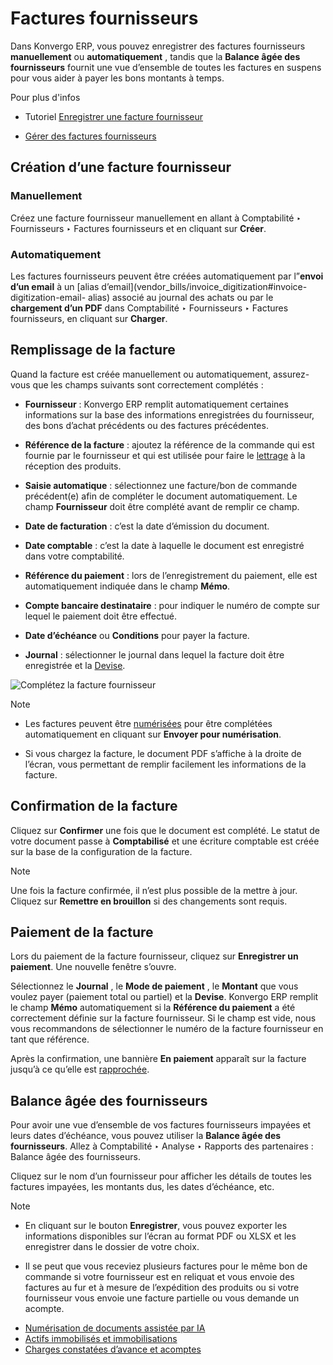 # Factures fournisseurs

Dans Konvergo ERP, vous pouvez enregistrer des factures fournisseurs **manuellement**
ou **automatiquement** , tandis que la **Balance âgée des fournisseurs**
fournit une vue d’ensemble de toutes les factures en suspens pour vous aider à
payer les bons montants à temps.

<div class="alert alert-secondary">
<p class="alert-title">
Pour plus d'infos</p><ul>
<li><p>Tutoriel <a href="https://www.odoo.com/slides/slide/registering-a-vendor-bill-1683?fullscreen=1">Enregistrer une facture fournisseur</a></p></li>
<li><p><a href="../../inventory_and_mrp/purchase/manage_deals/manage">Gérer des factures fournisseurs</a></p></li>
</ul>
</div>

## Création d’une facture fournisseur

### Manuellement

Créez une facture fournisseur manuellement en allant à Comptabilité ‣
Fournisseurs ‣ Factures fournisseurs et en cliquant sur **Créer**.

### Automatiquement

Les factures fournisseurs peuvent être créées automatiquement par l”**envoi
d’un email** à un [alias
d’email](vendor_bills/invoice_digitization#invoice-digitization-email-
alias) associé au journal des achats ou par le **chargement d’un PDF** dans
Comptabilité ‣ Fournisseurs ‣ Factures fournisseurs, en cliquant sur
**Charger**.

## Remplissage de la facture

Quand la facture est créée manuellement ou automatiquement, assurez-vous que
les champs suivants sont correctement complétés :

  * **Fournisseur** : Konvergo ERP remplit automatiquement certaines informations sur la base des informations enregistrées du fournisseur, des bons d’achat précédents ou des factures précédentes.

  * **Référence de la facture** : ajoutez la référence de la commande qui est fournie par le fournisseur et qui est utilisée pour faire le [lettrage](payments#payments-matching) à la réception des produits.

  * **Saisie automatique** : sélectionnez une facture/bon de commande précédent(e) afin de compléter le document automatiquement. Le champ **Fournisseur** doit être complété avant de remplir ce champ.

  * **Date de facturation** : c’est la date d’émission du document.

  * **Date comptable** : c’est la date à laquelle le document est enregistré dans votre comptabilité.

  * **Référence du paiement** : lors de l’enregistrement du paiement, elle est automatiquement indiquée dans le champ **Mémo**.

  * **Compte bancaire destinataire** : pour indiquer le numéro de compte sur lequel le paiement doit être effectué.

  * **Date d’échéance** ou **Conditions** pour payer la facture.

  * **Journal** : sélectionner le journal dans lequel la facture doit être enregistrée et la [Devise](get_started/multi_currency).

![Complétez la facture fournisseur](../../../_images/bill-completion.png)
<div class="alert alert-primary">
<p class="alert-title">
Note</p><ul>
<li><p>Les factures peuvent être <a href="vendor_bills/invoice_digitization">numérisées</a> pour être complétées automatiquement en cliquant sur <b>Envoyer pour numérisation</b>.</p></li>
<li><p>Si vous chargez la facture, le document PDF s’affiche à la droite de l’écran, vous permettant de remplir facilement les informations de la facture.</p></li>
</ul>
</div>

## Confirmation de la facture

Cliquez sur **Confirmer** une fois que le document est complété. Le statut de
votre document passe à **Comptabilisé** et une écriture comptable est créée
sur la base de la configuration de la facture.

<div class="alert alert-primary">
<p class="alert-title">
Note</p><p>Une fois la facture confirmée, il n’est plus possible de la mettre à jour. Cliquez sur <b>Remettre en brouillon</b> si des changements sont requis.</p>
</div>

## Paiement de la facture

Lors du paiement de la facture fournisseur, cliquez sur **Enregistrer un
paiement**. Une nouvelle fenêtre s’ouvre.

Sélectionnez le **Journal** , le **Mode de paiement** , le **Montant** que
vous voulez payer (paiement total ou partiel) et la **Devise**. Konvergo ERP remplit
le champ **Mémo** automatiquement si la **Référence du paiement** a été
correctement définie sur la facture fournisseur. Si le champ est vide, nous
vous recommandons de sélectionner le numéro de la facture fournisseur en tant
que référence.

Après la confirmation, une bannière **En paiement** apparaît sur la facture
jusqu’à ce qu’elle est [rapprochée](bank/reconciliation).

## Balance âgée des fournisseurs

Pour avoir une vue d’ensemble de vos factures fournisseurs impayées et leurs
dates d’échéance, vous pouvez utiliser la **Balance âgée des fournisseurs**.
Allez à Comptabilité ‣ Analyse ‣ Rapports des partenaires : Balance âgée des
fournisseurs.

Cliquez sur le nom d’un fournisseur pour afficher les détails de toutes les
factures impayées, les montants dus, les dates d’échéance, etc.

<div class="alert alert-primary">
<p class="alert-title">
Note</p><ul>
<li><p>En cliquant sur le bouton <b>Enregistrer</b>, vous pouvez exporter les informations disponibles sur l’écran au format PDF ou XLSX et les enregistrer dans le dossier de votre choix.</p></li>
<li><p>Il se peut que vous receviez plusieurs factures pour le même bon de commande si votre fournisseur est en reliquat et vous envoie des factures au fur et à mesure de l’expédition des produits ou si votre fournisseur vous envoie une facture partielle ou vous demande un acompte.</p></li>
</ul>
</div>

  * [Numérisation de documents assistée par IA](vendor_bills/invoice_digitization)
  * [Actifs immobilisés et immobilisations](vendor_bills/assets)
  * [Charges constatées d’avance et acomptes](vendor_bills/deferred_expenses)

